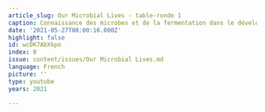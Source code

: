 ```yaml
---
article_slug: Our Microbial Lives - table-ronde 1
caption: Connaissance des microbes et de la fermentation dans le développement durable
date: '2021-05-27T08:00:16.000Z'
highlight: false
id: wcDK7AbXkpo
index: 0
issue: content/issues/Our Microbial Lives.md
language: French
picture: ''
type: youtube
years: 2021

---
```

